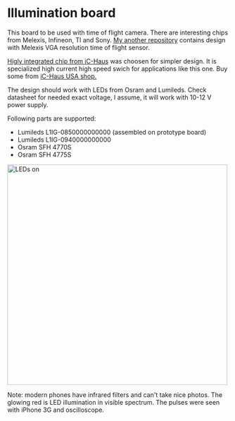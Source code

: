 # Illumination board

This board to be used with time of flight camera. There are interesting chips from Melexis, Infineon, TI and Sony. [My another repository](https://github.com/lnsru/melexis_VGA_ToF_camera "VGA time of flight camera") contains design with Melexis VGA resolution time of flight sensor.

[Higly integrated chip from iC-Haus](http://www.ichaus.de/product/iC-HGP "iC-HGP") was choosen for simpler design. It is specialized high current high speed swich for applications like this one. Buy some from [iC-Haus USA shop.](https://us-shop.ichaus.com/ProductDetails.asp?ProductCode=iC%2DHGP "Buy iC-HGP") 

The design should work with LEDs from Osram and Lumileds. Check datasheet for needed exact voltage, I assume, it will work with 10-12 V power supply.

Following parts are supported:
* Lumileds L1IG-0850000000000 (assembled on prototype board)
* Lumileds L1IG-0940000000000
* Osram SFH 4770S
* Osram SFH 4775S

<img src="https://github.com/lnsru/melexis_ToF_illumination_icHaus/blob/master/Bringup/board.jpg" alt="LEDs on"	title="LEDs on" width="500" height="500" />

Note: modern phones have infrared filters and can't take nice photos. The glowing red is LED illumination in visible spectrum. The pulses were seen with iPhone 3G and oscilloscope.
